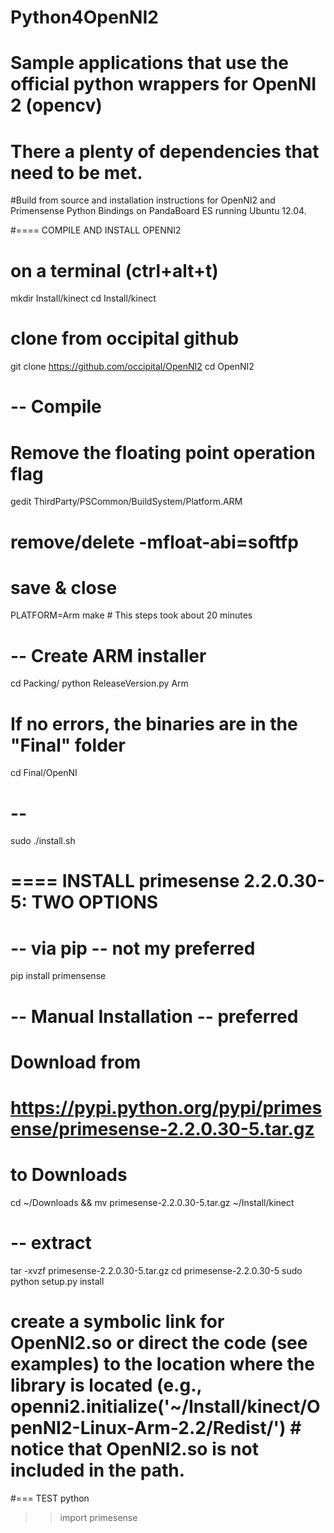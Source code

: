 # Python4OpenNI2
# Sample applications that use the official python wrappers for OpenNI 2 (opencv)
# There a plenty of dependencies that need to be met.

#Build from source and installation instructions for OpenNI2 and Primensense Python Bindings on PandaBoard ES running Ubuntu 12.04.

#==== COMPILE AND INSTALL OPENNI2
# on a terminal (ctrl+alt+t)
mkdir Install/kinect
cd Install/kinect
# clone from occipital github
git clone https://github.com/occipital/OpenNI2
cd OpenNI2

# -- Compile
# Remove the floating point operation flag
gedit ThirdParty/PSCommon/BuildSystem/Platform.ARM
# remove/delete -mfloat-abi=softfp
# save & close
PLATFORM=Arm make # This steps took about 20 minutes

# -- Create ARM installer
cd Packing/ 
python ReleaseVersion.py Arm
# If no errors, the binaries are in the "Final" folder
cd Final/OpenNI

# --
sudo ./install.sh

# ==== INSTALL primesense 2.2.0.30-5: TWO OPTIONS

# -- via pip -- not my preferred
pip install primensense

# -- Manual Installation -- preferred
# Download from  
#     https://pypi.python.org/pypi/primesense/primesense-2.2.0.30-5.tar.gz
# to Downloads
cd ~/Downloads && mv primesense-2.2.0.30-5.tar.gz ~/Install/kinect
# -- extract
tar -xvzf primesense-2.2.0.30-5.tar.gz
cd primesense-2.2.0.30-5
sudo python setup.py install
# create a symbolic link for OpenNI2.so or direct the code (see examples) to the location where the library is located (e.g., openni2.initialize('~/Install/kinect/OpenNI2-Linux-Arm-2.2/Redist/') # notice that OpenNI2.so is not included in the path.

#=== TEST
python
>> import primesense
